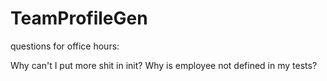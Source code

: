 # TeamProfileGen

questions for office hours:

Why can't I put more shit in init?
Why is employee not defined in my tests?
